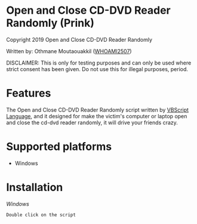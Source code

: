 # Open and Close CD-DVD Reader Randomly (Prink)

Copyright 2019 Open and Close CD-DVD Reader Randomly

Written by: Othmane Moutaouakkil ([WHOAMI2507](https://github.com/whoami2507))

DISCLAIMER: This is only for testing purposes and can only be used where strict consent has been given. Do not use this for illegal purposes, period.


# Features

The Open and Close CD-DVD Reader Randomly script written by [VBScript Language](https://en.wikipedia.org/wiki/VBScript), and it designed for make the victim's computer or laptop open and close the cd-dvd reader randomly, it will drive your friends crazy.


# Supported platforms
* Windows


# Installation
*Windows*
```bash
Double click on the script
```
